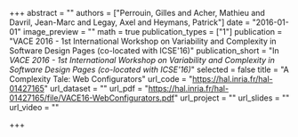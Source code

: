 +++
abstract = ""
authors = ["Perrouin, Gilles and Acher, Mathieu and Davril, Jean-Marc and Legay, Axel and Heymans, Patrick"]
date = "2016-01-01"
image_preview = ""
math = true
publication_types = ["1"]
publication = "VACE 2016 -  1st International Workshop on Variability and Complexity in Software Design Pages (co-located with ICSE'16)"
publication_short = "In *VACE 2016 -  1st International Workshop on Variability and Complexity in Software Design Pages (co-located with ICSE'16)*"
selected = false
title = "A Complexity Tale: Web Configurators"
url_code = "https://hal.inria.fr/hal-01427165"
url_dataset = ""
url_pdf = "https://hal.inria.fr/hal-01427165/file/VACE16-WebConfigurators.pdf"
url_project = ""
url_slides = ""
url_video = ""

+++
